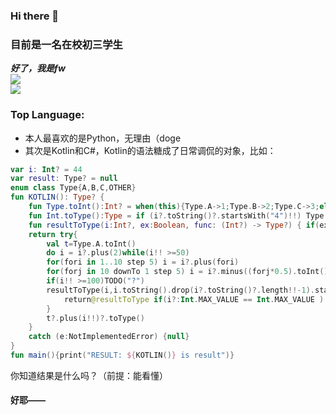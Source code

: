 ### Hi there 👋

### 目前是一名在校初三学生

***好了，我是fw***  
![](https://github-readme-stats.vercel.app/api?username=awesomehhhhh&show_icons=true&icon_color=CE1D2D&text_color=718096&bg_color=ffffff)  
![](https://visitor-badge.glitch.me/badge?page_id=awesomehhhhh)  

### Top Language:

- 本人最喜欢的是Python，无理由（doge
- 其次是Kotlin和C#，Kotlin的语法糖成了日常调侃的对象，比如：
```kotlin
var i: Int? = 44
var result: Type? = null
enum class Type{A,B,C,OTHER}
fun KOTLIN(): Type? {
    fun Type.toInt():Int? = when(this){Type.A->1;Type.B->2;Type.C->3;else->null}
    fun Int.toType():Type = if (i?.toString()?.startsWith("4")!!) Type.A else Type.OTHER
    fun resultToType(i:Int?, ex:Boolean, func: (Int?) -> Type?) { if(ex)result=func(i) }
    return try{
        val t=Type.A.toInt()
        do i = i?.plus(2)while(i!! >=50)
        for(fori in 1..10 step 5) i = i?.plus(fori)
        for(forj in 10 downTo 1 step 5) i = i?.minus((forj*0.5).toInt())
        if(i!! >=100)TODO("?")
        resultToType(i,i.toString().drop(i?.toString()?.length!!-1).startsWith('1')) {
            return@resultToType if(i?:Int.MAX_VALUE == Int.MAX_VALUE ) null else i?.toType()
        }
        t?.plus(i!!)?.toType()
    }
    catch (e:NotImplementedError) {null}
}
fun main(){print("RESULT: ${KOTLIN()} is result")}
```
你知道结果是什么吗？（前提：能看懂）
#### 好耶——

